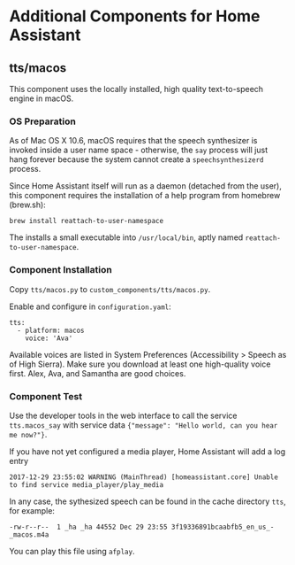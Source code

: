 # Additional Components for Home Assistant

## tts/macos

This component uses the locally installed, high quality text-to-speech engine in macOS.

### OS Preparation

As of Mac OS X 10.6, macOS requires that the speech synthesizer is invoked inside a user name space - otherwise, the `say` process will just hang forever because the system cannot create a `speechsynthesizerd` process.

Since Home Assistant itself will run as a daemon (detached from the user),
this component requires the installation of a help program from homebrew (brew.sh):
```
brew install reattach-to-user-namespace
```

The installs a small executable into `/usr/local/bin`, aptly named `reattach-to-user-namespace`.

### Component Installation

Copy `tts/macos.py` to `custom_components/tts/macos.py`.

Enable and configure in `configuration.yaml`:

``` 
tts:
  - platform: macos
    voice: 'Ava'
```

Available voices are listed in System Preferences (Accessibility > Speech as of High Sierra).
Make sure you download at least one high-quality voice first. Alex, Ava, and Samantha are good choices.

### Component Test

Use the developer tools in the web interface to call the service `tts.macos_say` with service data `{"message": "Hello world, can you hear me now?"}`.

If you have not yet configured a media player, Home Assistant will add a log entry
```
2017-12-29 23:55:02 WARNING (MainThread) [homeassistant.core] Unable to find service media_player/play_media
```

In any case, the sythesized speech can be found in the cache directory `tts`, for example:
```
-rw-r--r--  1 _ha _ha 44552 Dec 29 23:55 3f19336891bcaabfb5_en_us_-_macos.m4a
```

You can play this file using `afplay`.
